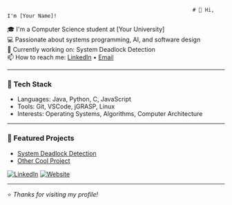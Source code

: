                                                                 # 👋 Hi, I'm [Your Name]!

🎓 I'm a Computer Science student at [Your University]  
💻 Passionate about systems programming, AI, and software design  
🌱 Currently working on: System Deadlock Detection  
📫 How to reach me: [LinkedIn](https://www.linkedin.com/in/your-link) • [Email](mailto:you@example.com)

---

### 🧰 Tech Stack
- Languages: Java, Python, C, JavaScript  
- Tools: Git, VSCode, jGRASP, Linux  
- Interests: Operating Systems, Algorithms, Computer Architecture  

---

### 🌟 Featured Projects
- [System Deadlock Detection](https://github.com/yourusername/System-Deadlock-Detection)
- [Other Cool Project](https://github.com/yourusername/OtherProject)

[![LinkedIn](https://img.shields.io/badge/LinkedIn-Profile-blue)](https://www.linkedin.com/in/your-link)
[![Website](https://img.shields.io/badge/Website-Portfolio-orange)](https://yourwebsite.com)

---

⭐️ _Thanks for visiting my profile!_
